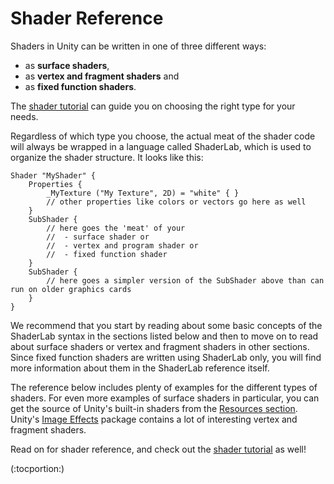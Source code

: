 Shader Reference
================


Shaders in Unity can be written in one of three different ways:

* as __surface shaders__,
* as __vertex and fragment shaders__ and
* as __fixed function shaders__.

The [shader tutorial](Shaders.md) can guide you on choosing the right type for your needs.

Regardless of which type you choose, the actual meat of the shader code will always be wrapped in a language called ShaderLab, which is used to organize the shader structure. It looks like this:

````
Shader "MyShader" {
    Properties {
        _MyTexture ("My Texture", 2D) = "white" { }
        // other properties like colors or vectors go here as well
    }
    SubShader {
        // here goes the 'meat' of your
        //  - surface shader or
        //  - vertex and program shader or
        //  - fixed function shader
    }
    SubShader {
        // here goes a simpler version of the SubShader above than can run on older graphics cards
    }
} 
````

We recommend that you start by reading about some basic concepts of the ShaderLab syntax in the sections listed below and then to move on to read about surface shaders or vertex and fragment shaders in other sections. Since fixed function shaders are written using ShaderLab only, you will find more information about them in the ShaderLab reference itself.

The reference below includes plenty of examples for the different types of shaders. For even more examples of surface shaders in particular, you can get the source of Unity's built-in shaders from the [Resources section](http://www.unity3d.com/support/resources/assets/built-in-shaders.md). Unity's [Image Effects](comp-ImageEffects.md) package contains a lot of interesting vertex and fragment shaders.

Read on for shader reference, and check out the [shader tutorial](Shaders.md) as well!


(:tocportion:)
